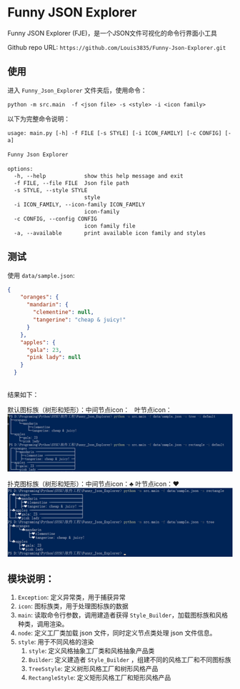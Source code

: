 # Funny JSON Explorer

Funny JSON Explorer (FJE)，是一个JSON文件可视化的命令行界面小工具

Github repo URL: `https://github.com/Louis3835/Funny-Json-Explorer.git`



## 使用

进入 `Funny_Json_Explorer` 文件夹后，使用命令：
```shell
python -m src.main  -f <json file> -s <style> -i <icon family>
```

以下为完整命令说明：

```shell
usage: main.py [-h] -f FILE [-s STYLE] [-i ICON_FAMILY] [-c CONFIG] [-a]

Funny Json Explorer

options:
  -h, --help            show this help message and exit
  -f FILE, --file FILE  Json file path
  -s STYLE, --style STYLE
                        style
  -i ICON_FAMILY, --icon-family ICON_FAMILY
                        icon-family
  -c CONFIG, --config CONFIG
                        icon family file
  -a, --available       print available icon family and styles
```

## 测试

使用 `data/sample.json`:

```json
{
    "oranges": {
      "mandarin": {
        "clementine": null,
        "tangerine": "cheap & juicy!"
      }
    },
    "apples": {
      "gala": 23,
      "pink lady": null
    }
  }
  
```

结果如下：

默认图标族（树形和矩形）：中间节点icon：` ` 叶节点icon：` ` 
![effect_default](doc/effect_default.png)

扑克图标族（树形和矩形）：中间节点icon：♣ 叶节点icon：♥
![effect_poker](doc/effect_poker.png)


## 模块说明：

1. `Exception`: 定义异常类，用于捕获异常
2. `icon`: 图标族类，用于处理图标族的数据
3. `main`: 读取命令行参数，调用建造者获得 `Style_Builder`，加载图标族和风格种类，调用渲染。
4. `node`: 定义工厂类加载 json 文件，同时定义节点类处理 json 文件信息。
5. `style`: 用于不同风格的渲染
   1. `style`: 定义风格抽象工厂类和风格抽象产品类
   2. `Builder`: 定义建造者 `Style_Builder` ，组建不同的风格工厂和不同图标族
   3. `TreeSstyle`: 定义树形风格工厂和树形风格产品
   4. `RectangleStyle`: 定义矩形风格工厂和矩形风格产品
